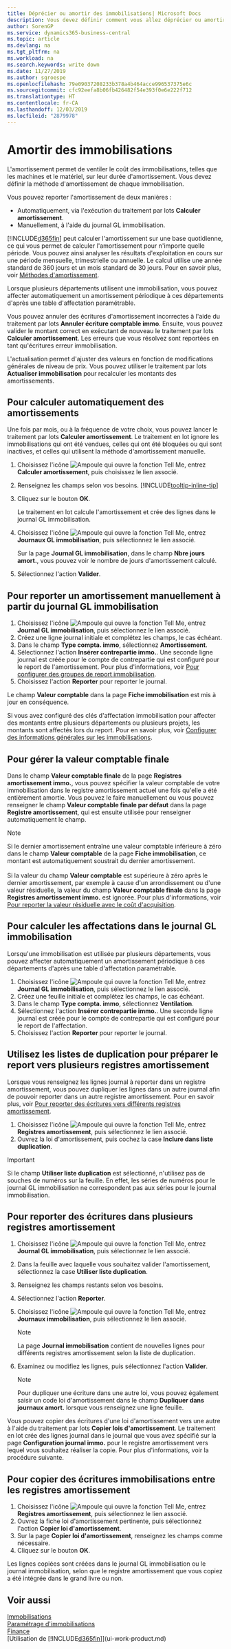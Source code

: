 ```yaml
---
title: Déprécier ou amortir des immobilisations| Microsoft Docs
description: Vous devez définir comment vous allez déprécier ou amortir chacune des immobilisations.
author: SorenGP
ms.service: dynamics365-business-central
ms.topic: article
ms.devlang: na
ms.tgt_pltfrm: na
ms.workload: na
ms.search.keywords: write down
ms.date: 11/27/2019
ms.author: sgroespe
ms.openlocfilehash: 79e09037208233b378a4b464acce996537375e6c
ms.sourcegitcommit: cfc92eefa8b06fb426482f54e393f0e6e222f712
ms.translationtype: HT
ms.contentlocale: fr-CA
ms.lasthandoff: 12/03/2019
ms.locfileid: "2879978"
---
```

# <a name="depreciate-or-amortize-fixed-assets"></a>Amortir des immobilisations
L'amortissement permet de ventiler le coût des immobilisations, telles que les machines et le matériel, sur leur durée d'amortissement. Vous devez définir la méthode d'amortissement de chaque immobilisation.  

 Vous pouvez reporter l'amortissement de deux manières :  

* Automatiquement, via l'exécution du traitement par lots **Calculer amortissement**.  
* Manuellement, à l'aide du journal GL immobilisation.  

[!INCLUDE[d365fin](includes/d365fin_md.md)] peut calculer l'amortissement sur une base quotidienne, ce qui vous permet de calculer l'amortissement pour n'importe quelle période. Vous pouvez ainsi analyser les résultats d'exploitation en cours sur une période mensuelle, trimestrielle ou annuelle. Le calcul utilise une année standard de 360 jours et un mois standard de 30 jours. Pour en savoir plus, voir [Méthodes d'amortissement](fa-depreciation-methods.md).  

Lorsque plusieurs départements utilisent une immobilisation, vous pouvez affecter automatiquement un amortissement périodique à ces départements d'après une table d'affectation paramétrable.  

Vous pouvez annuler des écritures d'amortissement incorrectes à l'aide du traitement par lots **Annuler écriture comptable immo**. Ensuite, vous pouvez valider le montant correct en exécutant de nouveau le traitement par lots **Calculer amortissement**. Les erreurs que vous résolvez sont reportées en tant qu'écritures erreur immobilisation.  

L'actualisation permet d'ajuster des valeurs en fonction de modifications générales de niveau de prix. Vous pouvez utiliser le traitement par lots **Actualiser immobilisation** pour recalculer les montants des amortissements.  

## <a name="to-calculate-depreciation-automatically"></a>Pour calculer automatiquement des amortissements
Une fois par mois, ou à la fréquence de votre choix, vous pouvez lancer le traitement par lots **Calculer amortissement**. Le traitement en lot ignore les immobilisations qui ont été vendues, celles qui ont été bloquées ou qui sont inactives, et celles qui utilisent la méthode d'amortissement manuelle.  

1. Choisissez l'icône ![Ampoule qui ouvre la fonction Tell Me](media/ui-search/search_small.png "Dites-moi ce que vous voulez faire"), entrez **Calculer amortissement**, puis choisissez le lien associé.  
2. Renseignez les champs selon vos besoins. [!INCLUDE[tooltip-inline-tip](includes/tooltip-inline-tip_md.md)]  
3. Cliquez sur le bouton **OK**.  

    Le traitement en lot calcule l'amortissement et crée des lignes dans le journal GL immobilisation.

4. Choisissez l'icône ![Ampoule qui ouvre la fonction Tell Me](media/ui-search/search_small.png "Dites-moi ce que vous voulez faire"), entrez **Journaux GL immobilisation**, puis sélectionnez le lien associé.  

    Sur la page **Journal GL immobilisation**, dans le champ **Nbre jours amort.**, vous pouvez voir le nombre de jours d'amortissement calculé.  
5. Sélectionnez l'action **Valider**.  

## <a name="to-post-depreciation-manually-from-the-fixed-asset-gl-journal"></a>Pour reporter un amortissement manuellement à partir du journal GL immobilisation
1. Choisissez l'icône ![Ampoule qui ouvre la fonction Tell Me](media/ui-search/search_small.png "Dites-moi ce que vous voulez faire"), entrez **Journal GL immobilisation**, puis sélectionnez le lien associé.  
2. Créez une ligne journal initiale et complétez les champs, le cas échéant.  
3. Dans le champ **Type compta. immo**, sélectionnez **Amortissement**.  
4. Sélectionnez l'action **Insérer contrepartie immo.**. Une seconde ligne journal est créée pour le compte de contrepartie qui est configuré pour le report de l'amortissement. Pour plus d'informations, voir [Pour configurer des groupes de report immobilisation](fa-how-setup-general.md#to-set-up-fixed-asset-posting-groups).
5. Choisissez l'action **Reporter** pour reporter le journal.  

Le champ **Valeur comptable** dans la page **Fiche immobilisation** est mis à jour en conséquence.

Si vous avez configuré des clés d'affectation immobilisation pour affecter des montants entre plusieurs départements ou plusieurs projets, les montants sont affectés lors du report. Pour en savoir plus, voir [Configurer des informations générales sur les immobilisations](fa-how-setup-general.md).  

## <a name="to-manage-the-ending-book-value"></a>Pour gérer la valeur comptable finale
Dans le champ **Valeur comptable finale** de la page **Registres amortissement immo.**, vous pouvez spécifier la valeur comptable de votre immobilisation dans le registre amortissement actuel une fois qu'elle a été entièrement amortie. Vous pouvez le faire manuellement ou vous pouvez renseigner le champ **Valeur comptable finale par défaut** dans la page **Registre amortissement**, qui est ensuite utilisée pour renseigner automatiquement le champ.

> [!NOTE]
> Si le dernier amortissement entraîne une valeur comptable inférieure à zéro dans le champ **Valeur comptable** de la page **Fiche immobilisation**, ce montant est automatiquement soustrait du dernier amortissement.<br /><br />
> Si la valeur du champ **Valeur comptable** est supérieure à zéro après le dernier amortissement, par exemple à cause d'un arrondissement ou d'une valeur résiduelle, la valeur du champ **Valeur comptable finale** dans la page **Registres amortissement immo.** est ignorée. Pour plus d'informations, voir [Pour reporter la valeur résiduelle avec le coût d'acquisition](fa-how-acquire.md#to-post-the-salvage-value-together-with-the-acquisition-cost).

## <a name="to-calculate-allocations-in-the-fixed-asset-gl-journal"></a>Pour calculer les affectations dans le journal GL immobilisation
Lorsqu'une immobilisation est utilisée par plusieurs départements, vous pouvez affecter automatiquement un amortissement périodique à ces départements d'après une table d'affectation paramétrable.  

1. Choisissez l'icône ![Ampoule qui ouvre la fonction Tell Me](media/ui-search/search_small.png "Dites-moi ce que vous voulez faire"), entrez **Journal GL immobilisation**, puis sélectionnez le lien associé.  
2. Créez une feuille initiale et complétez les champs, le cas échéant.
3. Dans le champ **Type compta. immo**, sélectionnez **Ventilation**.  
4. Sélectionnez l'action **Insérer contrepartie immo.**. Une seconde ligne journal est créée pour le compte de contrepartie qui est configuré pour le report de l'affectation.  
5. Choisissez l'action **Reporter** pour reporter le journal.  

## <a name="use-duplication-lists-to-prepare-to-post-to-multiple-depreciation-books"></a>Utilisez les listes de duplication pour préparer le report vers plusieurs registres amortissement
Lorsque vous renseignez les lignes journal à reporter dans un registre amortissement, vous pouvez dupliquer les lignes dans un autre journal afin de pouvoir reporter dans un autre registre amortissement. Pour en savoir plus, voir [Pour reporter des écritures vers différents registres amortissement](fa-how-depreciate-amortize.md#to-post-entries-to-different-depreciation-books).

1. Choisissez l'icône ![Ampoule qui ouvre la fonction Tell Me](media/ui-search/search_small.png "Dites-moi ce que vous voulez faire"), entrez **Registres amortissement**, puis sélectionnez le lien associé.  
2. Ouvrez la loi d'amortissement, puis cochez la case **Inclure dans liste duplication**.  

> [!IMPORTANT]  
>   Si le champ **Utiliser liste duplication** est sélectionné, n'utilisez pas de souches de numéros sur la feuille. En effet, les séries de numéros pour le journal GL immobilisation ne correspondent pas aux séries pour le journal immobilisation.  

## <a name="to-post-entries-to-different-depreciation-books"></a>Pour reporter des écritures dans plusieurs registres amortissement
1. Choisissez l'icône ![Ampoule qui ouvre la fonction Tell Me](media/ui-search/search_small.png "Dites-moi ce que vous voulez faire"), entrez **Journal GL immobilisation**, puis sélectionnez le lien associé.  
2. Dans la feuille avec laquelle vous souhaitez valider l'amortissement, sélectionnez la case **Utiliser liste duplication**.  
3. Renseignez les champs restants selon vos besoins.  
4. Sélectionnez l'action **Reporter**.  
5. Choisissez l'icône ![Ampoule qui ouvre la fonction Tell Me](media/ui-search/search_small.png "Dites-moi ce que vous voulez faire"), entrez **Journaux immobilisation**, puis sélectionnez le lien associé.  

    > [!NOTE]  
    >   La page **Journal immobilisation** contient de nouvelles lignes pour différents registres amortissement selon la liste de duplication.  
6. Examinez ou modifiez les lignes, puis sélectionnez l'action **Valider**.  

    > [!NOTE]  
    >   Pour dupliquer une écriture dans une autre loi, vous pouvez également saisir un code loi d'amortissement dans le champ **Dupliquer dans journaux amort.** lorsque vous renseignez une ligne feuille.  

Vous pouvez copier des écritures d'une loi d'amortissement vers une autre à l'aide du traitement par lots **Copier lois d'amortissement**. Le traitement en lot crée des lignes journal dans le journal que vous avez spécifié sur la page **Configuration journal immo.** pour le registre amortissement vers lequel vous souhaitez réaliser la copie. Pour plus d'informations, voir la procédure suivante.  

## <a name="to-copy-fixed-asset-ledger-entries-between-depreciation-books"></a>Pour copier des écritures immobilisations entre les registres amortissement
1. Choisissez l'icône ![Ampoule qui ouvre la fonction Tell Me](media/ui-search/search_small.png "Dites-moi ce que vous voulez faire"), entrez **Registres amortissement**, puis sélectionnez le lien associé.  
2. Ouvrez la fiche loi d'amortissement pertinente, puis sélectionnez l'action **Copier loi d'amortissement**.  
3. Sur la page **Copier loi d'amortissement**, renseignez les champs comme nécessaire.  
4. Cliquez sur le bouton **OK**.  

Les lignes copiées sont créées dans le journal GL immobilisation ou le journal immobilisation, selon que le registre amortissement que vous copiez a été intégrée dans le grand livre ou non.  

## <a name="see-also"></a>Voir aussi
[Immobilisations](fa-manage.md)  
[Paramétrage d'immobilisations](fa-setup.md)  
[Finance](finance.md)  
[Utilisation de [!INCLUDE[d365fin](includes/d365fin_md.md)]](ui-work-product.md)  
